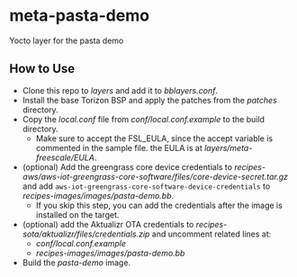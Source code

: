 # meta-pasta-demo #

Yocto layer for the pasta demo

## How to Use ##

- Clone this repo to _layers_ and add it to _bblayers.conf_.
- Install the base Torizon BSP and apply the patches from the _patches_ directory.
- Copy the _local.conf_ file from _conf/local.conf.example_ to the build directory.
    - Make sure to accept the FSL_EULA, since the accept variable is commented in the sample file. the EULA is at _layers/meta-freescale/EULA_.
- (optional) Add the greengrass core device credentials to _recipes-aws/aws-iot-greengrass-core-software/files/core-device-secret.tar.gz_
and add `aws-iot-greengrass-core-software-device-credentials` to _recipes-images/images/pasta-demo.bb_.
    - If you skip this step, you can add the credentials after the image is installed on the target.
- (optional) add the Aktualizr OTA credentials to _recipes-sota/aktualizr/files/credentials.zip_ and uncomment related lines at:
    - _conf/local.conf.example_
    - _recipes-images/images/pasta-demo.bb_
- Build the _pasta-demo_ image.
